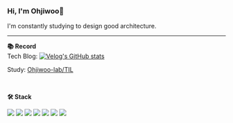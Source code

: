 ### Hi, I'm Ohjiwoo👋 

I'm constantly studying to design good architecture.
<hr/>

**📚 Record**   
Tech Blog: [![Velog's GitHub stats](https://velog-readme-stats.vercel.app/api/badge?name=Ohjiwoo)](https://velog.io/@jiwoo_048)    

Study: [Ohjiwoo-lab/TIL](https://github.com/Ohjiwoo-lab/TIL)

<br/>

**🛠 Stack**   
<div>
  <img src="https://img.shields.io/badge/Amazon AWS-232F3E?style=flat-square&logo=Amazon AWS&logoColor=white">
  <img src="https://img.shields.io/badge/python-3776AB?style=flat-square&logo=python&logoColor=white">
  <img src="https://img.shields.io/badge/Linux-FCC624?style=flat-square&logo=Linux&logoColor=black">
  <img src="https://img.shields.io/badge/Git-F05032?style=flat-square&logo=Git&logoColor=white">
  <img src="https://img.shields.io/badge/github-181717?style=flat-square&logo=github&logoColor=white">
  <img src="https://img.shields.io/badge/MySQL-4479A1?style=flat-square&logo=MySQL&logoColor=white">
  <img src="https://img.shields.io/badge/django-092E20?style=flat-square&logo=django&logoColor=white">
</div>
